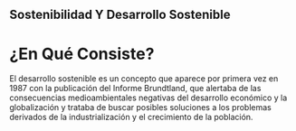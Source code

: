 ## Sostenibilidad Y Desarrollo Sostenible
# ¿En Qué Consiste?

El desarrollo sostenible es un concepto que aparece por primera vez en 1987 con la publicación del Informe Brundtland, que alertaba de las consecuencias medioambientales negativas del desarrollo económico y la globalización y trataba de buscar posibles soluciones a los problemas derivados de la industrialización y el crecimiento de la población.
